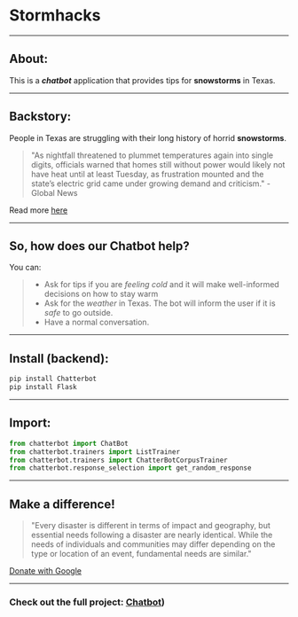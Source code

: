 # Stormhacks

---

## About:

This is a _**chatbot**_ application that provides tips for **snowstorms** in Texas.

---

## Backstory:

People in Texas are struggling with their long history of horrid **snowstorms**.

> "As nightfall threatened to plummet temperatures again into single digits, officials warned that homes still without power would likely not have heat until at least Tuesday, as frustration mounted and the state’s electric grid came under growing demand and criticism." - Global News

Read more [here](https://globalnews.ca/news/7641439/texas-snow-storm-power-outage/ "Global News Texas Snowstorm")

---

## So, how does our **Chatbot** help?

You can:

> - Ask for tips if you are _feeling cold_ and it will make well-informed decisions on how to stay warm
> - Ask for the _weather_ in Texas. The bot will inform the user if it is _safe_ to go outside.
> - Have a normal conversation.

---

## Install (backend):

```bash
pip install Chatterbot
pip install Flask
```

---

## Import:

```python
from chatterbot import ChatBot
from chatterbot.trainers import ListTrainer
from chatterbot.trainers import ChatterBotCorpusTrainer
from chatterbot.response_selection import get_random_response
```

---

## Make a difference!

> "Every disaster is different in terms of impact and geography, but essential needs following a disaster are nearly identical. While the needs of individuals and communities may differ depending on the type or location of an event, fundamental needs are similar."

[Donate with Google](https://donate.google.com/checkout?campaignid=6172140866961408&tab=1&hl=en-CA&authUser=0 "Help the world!")

---

### Check out the full project: [Chatbot](https://donate.google.com/checkout?campaignid=6172140866961408&tab=1&hl=en-CA&authUser=0 "submission video"))
